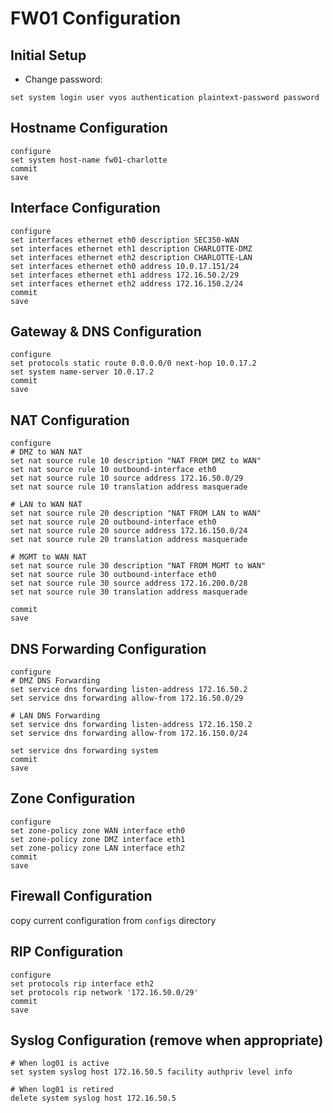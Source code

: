 # FW01 Configuration

## Initial Setup
- Change password:
```
set system login user vyos authentication plaintext-password password
```

## Hostname Configuration
```
configure
set system host-name fw01-charlotte
commit
save
```

## Interface Configuration
```
configure
set interfaces ethernet eth0 description SEC350-WAN
set interfaces ethernet eth1 description CHARLOTTE-DMZ
set interfaces ethernet eth2 description CHARLOTTE-LAN
set interfaces ethernet eth0 address 10.0.17.151/24
set interfaces ethernet eth1 address 172.16.50.2/29
set interfaces ethernet eth2 address 172.16.150.2/24
commit
save
```

## Gateway & DNS Configuration
```
configure
set protocols static route 0.0.0.0/0 next-hop 10.0.17.2
set system name-server 10.0.17.2
commit
save
```

## NAT Configuration
```
configure
# DMZ to WAN NAT
set nat source rule 10 description "NAT FROM DMZ to WAN"
set nat source rule 10 outbound-interface eth0
set nat source rule 10 source address 172.16.50.0/29
set nat source rule 10 translation address masquerade

# LAN to WAN NAT
set nat source rule 20 description "NAT FROM LAN to WAN"
set nat source rule 20 outbound-interface eth0
set nat source rule 20 source address 172.16.150.0/24
set nat source rule 20 translation address masquerade

# MGMT to WAN NAT
set nat source rule 30 description "NAT FROM MGMT to WAN"
set nat source rule 30 outbound-interface eth0
set nat source rule 30 source address 172.16.200.0/28
set nat source rule 30 translation address masquerade

commit
save
```

## DNS Forwarding Configuration
```
configure
# DMZ DNS Forwarding
set service dns forwarding listen-address 172.16.50.2
set service dns forwarding allow-from 172.16.50.0/29

# LAN DNS Forwarding
set service dns forwarding listen-address 172.16.150.2
set service dns forwarding allow-from 172.16.150.0/24

set service dns forwarding system
commit
save
```

## Zone Configuration
```
configure
set zone-policy zone WAN interface eth0
set zone-policy zone DMZ interface eth1
set zone-policy zone LAN interface eth2
commit
save
```

## Firewall Configuration
copy current configuration from `configs` directory

## RIP Configuration
```
configure
set protocols rip interface eth2
set protocols rip network '172.16.50.0/29'
commit
save
```

## Syslog Configuration (remove when appropriate)
```
# When log01 is active
set system syslog host 172.16.50.5 facility authpriv level info

# When log01 is retired
delete system syslog host 172.16.50.5
```
